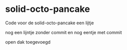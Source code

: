 # solid-octo-pancake
Code voor de solid-octo-pancake
een lijtje

nog een lijntje zonder commit
en nog eentje met commit

open dak toegevoegd
